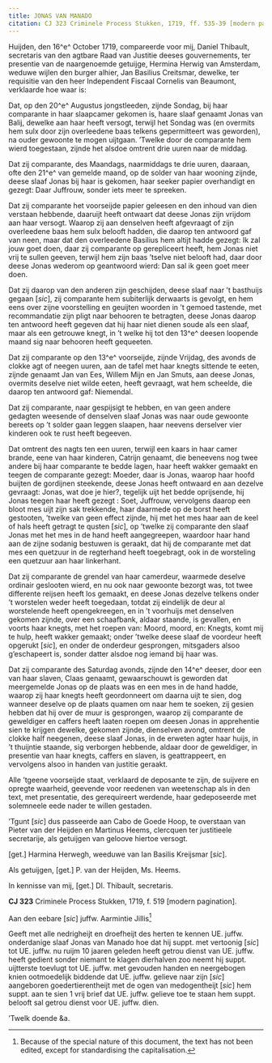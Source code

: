 ```yaml
---
title: JONAS VAN MANADO
citation: CJ 323 Criminele Process Stukken, 1719, ff. 535-39 [modern pagination].
---
```


Huijden, den 16^e^ October 1719, compareerde voor mij, Daniel Thibault, secretaris van den agtbare Raad van Justitie deeses gouvernements, ter presentie van de naargenoemde getuijge, Hermina Herwig van Amsterdam, weduwe wijlen den burger alhier, Jan Basilius Creitsmar, dewelke, ter requisitie van den heer Independent Fiscaal Cornelis van Beaumont, verklaarde hoe waar is:

Dat, op den 20^e^ Augustus jongstleeden, zijnde Sondag, bij haar comparante in haar slaapcamer gekomen is, haare slaaf genaamt Jonas van Balij, dewelke aan haar heeft versogt, terwijl het Sondag was (en overmits hem sulx door zijn overleedene baas telkens gepermitteert was geworden), na ouder gewoonte te mogen uijtgaan. ’Twelke door de comparante hem wierd toegestaan, zijnde het alsdoe omtrent drie uuren naar de middag.

Dat zij comparante, des Maandags, naarmiddags te drie uuren, daaraan, ofte den 21^e^ van gemelde maand, op de solder van haar wooning zijnde, deese slaaf Jonas bij haar is gekomen, haar seeker papier overhandigt en gezegt: Daar Juffrouw, sonder iets meer te spreeken.

Dat zij comparante het voorseijde papier geleesen en den inhoud van dien verstaan hebbende, daaruijt heeft ontwaart dat deese Jonas zijn vrijdom aan haar versogt. Waarop zij aan denselven heeft afgevraagt of zijn overleedene baas hem sulx belooft hadden, die daarop ten antwoord gaf van neen, maar dat den overleedene Basilius hem altijt hadde gezegt: Ik zal jouw goet doen, daar zij comparante op gerepliceert heeft, hem Jonas niet vrij te sullen geeven, terwijl hem zijn baas ’tselve niet belooft had, daar door deese Jonas wederom op geantwoord wierd: Dan sal ik geen goet meer doen.

Dat zij daarop van den anderen zijn geschijden, deese slaaf naar ’t basthuijs gegaan \[*sic*\], zij comparante hem subiterlijk derwaarts is gevolgt, en hem eens over zijne voorstelling en geuijten woorden in ’t gemoed tastende, met recommandatie zijn pligt naar behooren te betragten, deese Jonas daarop ten antwoord heeft gegeven dat hij haar niet dienen soude als een slaaf, maar als een getrouwe knegt, in ’t welke hij tot den 13^e^ deesen loopende maand sig naar behooren heeft gequeeten.

Dat zij comparante op den 13^e^ voorseijde, zijnde Vrijdag, des avonds de clokke agt of neegen uuren, aan de tafel met haar knegts sittende te eeten, zijnde genaamt Jan van Ees, Willem Mijn en Jan Smuts, aan deese Jonas, overmits deselve niet wilde eeten, heeft gevraagt, wat hem scheelde, die daarop ten antwoord gaf: Niemendal.

Dat zij comparante, naar gespijsigt te hebben, en van geen andere gedagten weesende of denselven slaaf Jonas was naar oude gewoonte bereets op ’t solder gaan leggen slaapen, haar neevens derselver vier kinderen ook te rust heeft begeeven.

Dat omtrent des nagts ten een uuren, terwijl een kaars in haar camer brande, eene van haar kinderen, Catrijn genaamt, die beneevens nog twee andere bij haar comparante te bedde lagen, haar heeft wakker gemaakt en teegen de comparante gezegt: Moeder, daar is Jonas, waarop haar hoofd buijten de gordijnen steekende, deese Jonas heeft ontwaard en aan dezelve gevraagt: Jonas, wat doe je hier?, tegelijk uijt het bedde oprijsende, hij Jonas teegen haar heeft gezegt : Soet, Juffrouw, vervolgens daarop een bloot mes uijt zijn sak trekkende, haar daarmede op de borst heeft gestooten, ’twelke van geen effect zijnde, hij met het mes haar aan de keel of hals heeft getragt te qusten \[*sic*\], op ’twelke zij comparante den slaaf Jonas met het mes in de hand heeft aangegreepen, waardoor haar hand aan de zijne sodanig bestuwen is geraakt, dat hij de comparante met dat mes een quetzuur in de regterhand heeft toegebragt, ook in de worsteling een quetzuur aan haar linkerhant.

Dat zij comparante de grendel van haar camerdeur, waarmede deselve ordinair geslooten wierd, en nu ook naar gewoonte bezorgt was, tot twee differente reijsen heeft los gemaakt, en deese Jonas dezelve telkens onder ’t worstelen weder heeft toegedaan, totdat zij eindelijk de deur al worstelende heeft opengekreegen, en in ’t voorhuijs met denselven gekomen zijnde, over een schaafbank, aldaar staande, is gevallen, en voorts haar knegts, met het roepen van: Moord, moord, en: Knegts, komt mij te hulp, heeft wakker gemaakt; onder ’twelke deese slaaf de voordeur heeft opgerukt \[*sic*\], en onder de onderdeur gesprongen, mitsgaders alsoo g’eschapeert is, sonder datter alsdoe nog iemand bij haar was.

Dat zij comparante des Saturdag avonds, zijnde den 14^e^ deeser, door een van haar slaven, Claas genaamt, gewaarschouwt is geworden dat meergemelde Jonas op de plaats was en een mes in de hand hadde, waarop zij haar knegts heeft geordonneert om daarna uijt te sien, dog wanneer deselve op de plaats quamen om naar hem te soeken, zij gesien hebben dat hij over de muur is gesprongen, waarop zij comparante de geweldiger en caffers heeft laaten roepen om deesen Jonas in apprehentie sien te krijgen dewelke, gekomen zijnde, dienselven avond, omtrent de clokke half neegenen, deese slaaf Jonas, in de erweten agter haar huijs, in ’t thuijntie staande, sig verborgen hebbende, aldaar door de geweldiger, in presentie van haar knegts, caffers en slaven, is geattrappeert, en vervolgens alsoo in handen van justitie geraakt.

Alle ’tgeene voorseijde staat, verklaard de deposante te zijn, de suijvere en opregte waarheid, geevende voor reedenen van weetenschap als in den text, met presentatie, des gerequireert werdende, haar gedeposeerde met solemneele eede nader te willen gestaden.

’Tgunt \[*sic*\] dus passeerde aan Cabo de Goede Hoop, te overstaan van Pieter van der Heijden en Martinus Heems, clercquen ter justitieele secretarije, als getuijgen van geloove hiertoe versogt.

\[get.\] Harmina Herwegh, weeduwe van Ian Basilis Kreijsmar \[*sic*\].

Als getuijgen, \[get.\] P. van der Heijden, Ms. Heems.

In kennisse van mij, \[get.\] Dl. Thibault, secretaris.

**CJ 323** Criminele Process Stukken, 1719, f. 519 \[modern pagination\].

Aan den eebare \[*sic*\] juffw. Aarmintie Jillis[^1]

Geeft met alle nedrigheijt en droefheijt des herten te kennen UE. juffw. onderdanige slaaf Jonas van Manado hoe dat hij suppt. met vertoonig \[*sic*\] tot UE. juffw. nu ruijm 10 jaaren geleden heeft getrou dienst van UE. juffw. heeft gedient sonder niemant te klagen dierhalven zoo neemt hij suppt. uijtterste toevlugt tot UE. juffw. met gevouden handen en neergebogen knien ootmoedelijk biddende dat UE. juffw. gelieve naar zijn \[*sic*\] aangeboren goedertierentheijt met de ogen van medogentheijt \[*sic*\] hem suppt. aan te sien 1 vrij brief dat UE. juffw. gelieve toe te staan hem suppt. belooft sal getrou dienst voor UE. juffw. dien.

’Twelk doende &a.

[^1]: Because of the special nature of this document, the text has not been edited, except for standardising the capitalisation.
